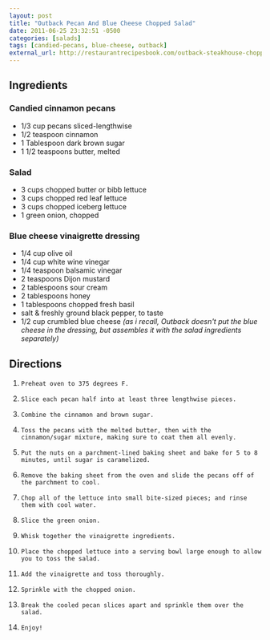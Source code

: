 ```yaml
---
layout: post
title: "Outback Pecan And Blue Cheese Chopped Salad"
date: 2011-06-25 23:32:51 -0500
categories: [salads]
tags: [candied-pecans, blue-cheese, outback]
external_url: http://restaurantrecipesbook.com/outback-steakhouse-chopped-blue-cheese-salad-recipe/
---
```


## Ingredients


### Candied cinnamon pecans

*    1/3 cup pecans sliced-lengthwise
*    1/2 teaspoon cinnamon
*    1 Tablespoon dark brown sugar
*    1 1/2 teaspoons butter, melted

### Salad

*    3 cups chopped butter or bibb lettuce
*    3 cups chopped red leaf lettuce
*    3 cups chopped iceberg lettuce
*    1 green onion, chopped

### Blue cheese vinaigrette dressing

*    1/4 cup olive oil
*    1/4 cup white wine vinegar
*    1/4 teaspoon balsamic vinegar
*    2 teaspoons Dijon mustard
*    2 tablespoons sour cream
*    2 tablespoons honey
*    1 tablespoons chopped fresh basil
*    salt & freshly ground black pepper, to taste
*    1/2 cup crumbled blue cheese *(as i recall, Outback doesn't put the blue cheese in the dressing, but assembles it with the salad ingredients separately)*

## Directions

1.     Preheat oven to 375 degrees F.
1.     Slice each pecan half into at least three lengthwise pieces.
1.     Combine the cinnamon and brown sugar.
1.     Toss the pecans with the melted butter, then with the cinnamon/sugar mixture, making sure to coat them all evenly.
1.     Put the nuts on a parchment-lined baking sheet and bake for 5 to 8 minutes, until sugar is caramelized.
1.     Remove the baking sheet from the oven and slide the pecans off of the parchment to cool.
1.     Chop all of the lettuce into small bite-sized pieces; and rinse them with cool water.
1.     Slice the green onion.
1.     Whisk together the vinaigrette ingredients.
1.     Place the chopped lettuce into a serving bowl large enough to allow you to toss the salad.
1.     Add the vinaigrette and toss thoroughly.
1.     Sprinkle with the chopped onion.
1.     Break the cooled pecan slices apart and sprinkle them over the salad.
1.     Enjoy!
